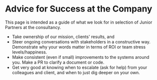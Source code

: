 
# Advice for Success at the Company

This page is intended as a guide of what we look for in selection of Junior Partners at the consultancy.

   * Take ownership of our mission, clients' results, and 
   * Steer ongoing conversations with stakeholders in a constructive way. Demonstrate why your words matter in terms of ROI or team stress levels/happiness.
   * Make consistent (even if small) improvements to the systems around you. Make a PR to clarify a document or code.
   * Get very good at knowing when to escalate (ask for help) from your colleagues and client, and when to just dig deeper on your own.
